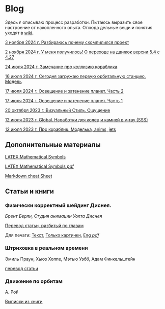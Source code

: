 # Blog

Здесь я описываю процесс разработки. Пытаюсь выразить свое настроение от накопленного опыта. Отсюда дельные вещи и понятия уходят в [wiki](https://github.com/wiresoftshade/The-Ring-wiki-blog/tree/main/wiki).

[3 ноября 2024 г. Разбираюсь почему скомпилился проект](03nov2024_worknotes.md)

[2 ноября 2024 г. У меня получилось! О переходе на движок версии 5.4 с 4.27](02nov2024_worknotes.md)

[24 июля 2024 г. Замечание про коллизию кораблика](24Jul2024_worknotes.md)

[16 июля 2024 г. Сегодня загружаю первую орбитальную станцию. Модель](1607_station_worknotes.md)

[17 июля 2024 г. Освещение и затенение планет. Часть 2](Освещение-и-затенение-планет-Часть-2.md)

[17 июля 2024 г. Освещение и затенение планет. Часть 1](Освещение-и-затенение-планет-Часть-1.md)

[20 октября 2023 г. Визуальный Стиль. Ощущение](/blog/20Oct2023_worknotes.md)

[12 июля 2023 г. Global. Наработки для колец и камней в v-ray (SSS)](/blog/12Jul2023_worknotes.md)

[12 июля 2023 г. Про кораблик. Моделька, anims, jets](/blog/12Jul2023_2_worknotes.md)

## Дополнительные материалы

[LATEX Mathematical Symbols](/blog/LaTeXmath_notes.md)

[LATEX Mathematical Symbols *pdf*](/blog/additional/LaTeX_symbols.pdf)

[Markdown cheat Sheet](/blog/Markdown_cheat_Sheet.md)

## Статьи и книги

### Физически корректный шейдинг Диснея. 

_Брент Берли, Студия анимации Уолта Диснея_ 

[Перевод статьи, разбитый по главам](./PBS-Disney/README.md) 

Для печати: [Текст](/blog/PBS-Disney/Physically-Based-Shading-at-Disney-Print(article-translate).md), [Только картинки](/blog/PBS-Disney/Изображения.md), [Eng *pdf*](/books/s2012_pbs_disney_brdf_notes_v3.pdf)

### Штриховка в реальном времени

Эмиль Праун, Хьюз Хоппе, Мэтью Уэбб, Адам Финкельштейн

[перевод статьи](blog/Real-Time-Hatching-(article-translate).md)

### Движение по орбитам

А. Рой

[Выписки из книги](blog/А.Рой-Движение-по-орбитам.md)

